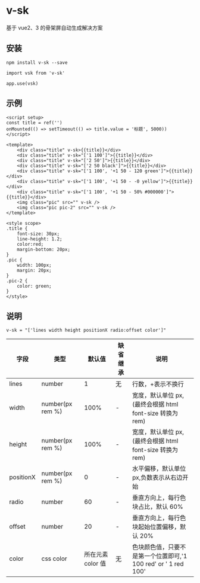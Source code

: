 # v-sk

基于 vue2、3 的骨架屏自动生成解决方案

## 安装

```
npm install v-sk --save
```

```
import vsk from 'v-sk'

app.use(vsk)
```

## 示例

```
<script setup>
const title = ref('')
onMounted(() => setTimeout(() => title.value = '标题', 5000))
</script>

<template>
    <div class="title" v-sk>{{title}}</div>
    <div class="title" v-sk="['1 100']">{{title}}</div>
    <div class="title" v-sk="['2 50']">{{title}}</div>
    <div class="title" v-sk="['2 50 black']">{{title}}</div>
    <div class="title" v-sk="['1 100', '+1 50 - 120 green']">{{title}}</div>
    <div class="title" v-sk="['1 100', '+1 50 - -0 yellow']">{{title}}</div>
    <div class="title" v-sk="['1 100', '+1 50 - 50% #000000']">{{title}}</div>
    <img class="pic" src="" v-sk />
    <img class="pic pic-2" src="" v-sk />
</template>

<style scope>
.title {
    font-size: 30px;
    line-height: 1.2;
    color:red;
    margin-bottom: 20px;
}
.pic {
    width: 100px;
    margin: 20px;
}
.pic-2 {
    color: green;
}
</style>

```

## 说明

```
v-sk = "['lines width height positionX radio:offset color']"
```

| 字段      | 类型             | 默认值            | 缺省继承 | 说明                                                           |
| --------- | ---------------- | ----------------- | -------- | -------------------------------------------------------------- |
| lines     | number           | 1                 | 无       | 行数，+表示不换行                                              |
| width     | number(px rem %) | 100%              | -        | 宽度，默认单位 px,(最终会根据 html font-size 转换为 rem)       |
| height    | number(px rem %) | 100%              | -        | 宽度，默认单位 px,(最终会根据 html font-size 转换为 rem)       |
| positionX | number(px rem %) | 0                 | -        | 水平偏移，默认单位 px,负数表示从右边开始                       |
| radio     | number           | 60                | -        | 垂直方向上，每行色块占比，默认 60%                             |
| offset    | number           | 20                | -        | 垂直方向上，每行色块起始位置偏移，默认 20%                     |
| color     | css color        | 所在元素 color 值 | 无       | 色块颜色值，只要不是第一个位置即可,'1 100 red' or ' 1 red 100' |
